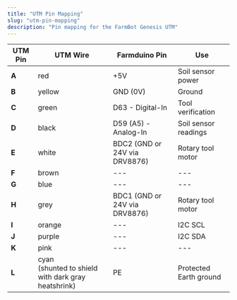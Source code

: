 ```yaml
---
title: "UTM Pin Mapping"
slug: "utm-pin-mapping"
description: "Pin mapping for the FarmBot Genesis UTM"
---
```


|UTM Pin|UTM Wire                                      |Farmduino Pin                |Use         |
|-------|----------------------------------------------|-----------------------------|------------|
|**A**  |<span class="cable-color red">red</span>      |+5V                          |Soil sensor power
|**B**  |<span class="cable-color yellow">yellow</span>|GND (0V)                     |Ground
|**C**  |<span class="cable-color green">green</span>  |D63 - Digital-In             |Tool verification
|**D**  |<span class="cable-color black">black</span>  |D59 (A5) - Analog-In         |Soil sensor readings
|**E**  |<span class="cable-color white">white</span>  |BDC2 (GND or 24V via DRV8876)|Rotary tool motor
|**F**  |<span class="cable-color brown">brown</span>  |---                          |---
|**G**  |<span class="cable-color blue">blue</span>    |---                          |---
|**H**  |<span class="cable-color grey">grey</span>    |BDC1 (GND or 24V via DRV8876)|Rotary tool motor
|**I**  |<span class="cable-color orange">orange</span>|---                          |I2C SCL
|**J**  |<span class="cable-color purple">purple</span>|---                          |I2C SDA
|**K**  |<span class="cable-color pink">pink</span>    |---                          |---
|**L**  |<span class="cable-color cyan">cyan</span><br>(shunted to shield with dark gray heatshrink)|PE|Protected Earth ground
